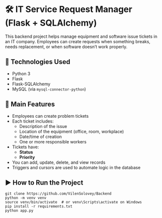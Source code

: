 # 🛠️ IT Service Request Manager (Flask + SQLAlchemy)

This backend project helps manage equipment and software issue tickets in an IT company. Employees can create requests when something breaks, needs replacement, or when software doesn’t work properly.

## 🧰 Technologies Used

- Python 3
- Flask
- Flask-SQLAlchemy
- MySQL (via `mysql-connector-python`)

## 🧾 Main Features

- Employees can create problem tickets
- Each ticket includes:
  - Description of the issue
  - Location of the equipment (office, room, workplace)
  - Date/time of creation
  - One or more responsible workers
- Tickets have:
  - **Status** 
  - **Priority** 
- You can add, update, delete, and view records
- Triggers and cursors are used to automate logic in the database

## ▶️ How to Run the Project

```
git clone https://github.com/VilenSolovey/Backend
python -m venv venv
source venv/bin/activate  # or venv\Scripts\activate on Windows
pip install -r requirements.txt
python app.py
```
